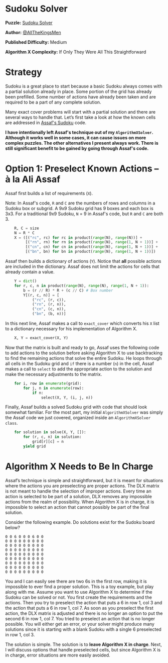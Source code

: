 # Sudoku Solver

__Puzzle:__ [Sudoku Solver](https://www.codingame.com/training/medium/sudoku-solver)

__Author:__ [@AllTheKingsMen](https://www.codingame.com/profile/571927d715f15c3dec7693f461e2a63c6671233)

__Published Difficulty:__ Medium

__Algorithm X Complexity:__ If Only They Were All This Straightforward

# Strategy

Sudoku is a great place to start because a basic Sudoku always comes with a partial solution already in place. Some portion of the grid has already been prefilled. Some number of actions have already been taken and are required to be a part of any complete solution.

Many exact cover problems will start with a partial solution and there are several ways to handle that. Let’s first take a look at how the known cells are addressed in [Assaf's Sudoku]( https://www.cs.mcgill.ca/~aassaf9/python/sudoku.txt) code.

__I have intentionally left Assaf's technique out of my `AlgorithmXSolver`. Although it works well in some cases, it can cause issues on more complex puzzles. The other alternatives I present always work. There is still significant benefit to be gained by going through Assaf's code.__

# Option 1: Preselect Known Actions – à la Ali Assaf

Assaf first builds a list of requirements (`X`).

Note: In Assaf's code, `R` and `C` are the numbers of rows and columns in a Sudoku box or subgrid. A 9x9 Sudoku grid has 9 boxes and each box is 3x3. For a traditional 9x9 Sudoku, `N` = 9 in Assaf's code, but `R` and `C` are both 3.

```python
    R, C = size
    N = R * C
    X = ([("rc", rc) for rc in product(range(N), range(N))] +
         [("rn", rn) for rn in product(range(N), range(1, N + 1))] +
         [("cn", cn) for cn in product(range(N), range(1, N + 1))] +
         [("bn", bn) for bn in product(range(N), range(1, N + 1))])
```

Assaf then builds a dictionary of actions (`Y`). Notice that __all__ possible actions are included in the dictionary. Assaf does not limit the actions for cells that already contain a value.

```python 
    Y = dict()
    for r, c, n in product(range(N), range(N), range(1, N + 1)):
        b = (r // R) * R + (c // C) # Box number
        Y[(r, c, n)] = [
            ("rc", (r, c)),
            ("rn", (r, n)),
            ("cn", (c, n)),
            ("bn", (b, n))]
```

In this next line, Assaf makes a call to `exact_cover` which converts his `X` list to a dictionary necessary for his implementation of Algorithm X.

```python
    X, Y = exact_cover(X, Y)
```

Now that the matrix is built and ready to go, Assaf uses the following code to add actions to the solution before asking Algorithm X to use backtracking to find the remaining actions that solve the entire Sudoku. He loops through all cells in the Sudoku grid and `if` there is a number (`n`) in the cell, Assaf makes a call to `select` to add the appropriate action to the solution and make the necessary adjustments to the matrix.

```python
    for i, row in enumerate(grid):
        for j, n in enumerate(row):
            if n:
                select(X, Y, (i, j, n))
```

Finally, Assaf builds a solved Sudoku grid with code that should look somewhat familiar. For the most part, my initial `AlgorithmXSolver` was simply the Assaf code we just covered, organized inside an `AlgorithmXSolver` `class`.

```python
    for solution in solve(X, Y, []):
        for (r, c, n) in solution:
            grid[r][c] = n
        yield grid
```

# Algorithm X Needs to Be In Charge

Assaf’s technique is simple and straightforward, but it is meant for situations where the actions you are preselecting are proper actions. The DLX matrix is not meant to handle the selection of improper actions. Every time an action is selected to be part of a solution, DLX removes any impossible actions from the realm of possibility. When Algorithm X is in charge, it is impossible to select an action that cannot possibly be part of the final solution.

Consider the following example. Do solutions exist for the Sudoku board below?

```
0 0 6 0 0 0 6 0 0
0 0 0 0 0 0 0 0 0
0 0 0 0 0 0 0 0 0
0 0 0 0 0 0 0 0 0
0 0 0 0 0 0 0 0 0
0 0 0 0 0 0 0 0 0
0 0 0 0 0 0 0 0 0
0 0 0 0 0 0 0 0 0
0 0 0 0 0 0 0 0 0
```

You and I can easily see there are two 6s in the first row, making it is impossible to ever find a proper solution. This is a toy example, but play along with me.  Assume you want to use Algorithm X to determine if the Sudoku can be solved or not. You first create the requirements and the actions. Then you try to preselect the action that puts a 6 in row 1, col 3 and the action that puts a 6 in row 1, col 7. As soon as you preselect the first action, the DLX matrix is adjusted and there is no longer an option to put the second 6 in row 1, col 7. You tried to preselect an action that is no longer possible. You will either get an error, or your solver might produce many solutions since it is starting with a blank Sudoku with a single 6 preselected in row 1, col 3. 

The solution is simple. The solution is to __leave Algorithm X in charge__. Next, I will discuss options that handle preselected cells, but since Algorithm X is in charge, error situations are more easily avoided.
